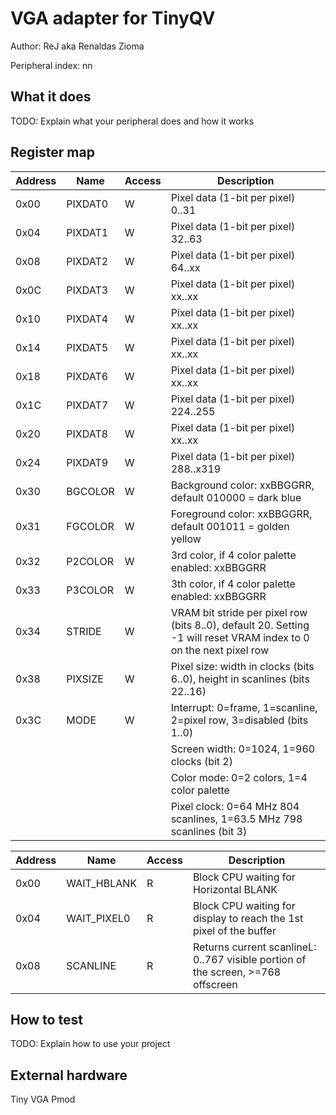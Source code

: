 <!---

This file is used to generate your project datasheet. Please fill in the information below and delete any unused
sections.

The peripheral index is the number TinyQV will use to select your peripheral.  You will pick a free
slot when raising the pull request against the main TinyQV repository, and can fill this in then.  You
also need to set this value as the PERIPHERAL_NUM in your test script.

You can also include images in this folder and reference them in the markdown. Each image must be less than
512 kb in size, and the combined size of all images must be less than 1 MB.
-->

# VGA adapter for TinyQV

Author: ReJ aka Renaldas Zioma

Peripheral index: nn

## What it does

TODO: Explain what your peripheral does and how it works

## Register map

| Address | Name    | Access | Description                                                      |
|---------|---------|--------|------------------------------------------------------------------|
| 0x00    | PIXDAT0 | W      | Pixel data (1-bit per pixel)   0..31                             |
| 0x04    | PIXDAT1 | W      | Pixel data (1-bit per pixel)  32..63                             |
| 0x08    | PIXDAT2 | W      | Pixel data (1-bit per pixel)  64..xx                             |
| 0x0C    | PIXDAT3 | W      | Pixel data (1-bit per pixel)  xx..xx                             |
| 0x10    | PIXDAT4 | W      | Pixel data (1-bit per pixel)  xx..xx                             |
| 0x14    | PIXDAT5 | W      | Pixel data (1-bit per pixel)  xx..xx                             |
| 0x18    | PIXDAT6 | W      | Pixel data (1-bit per pixel)  xx..xx                       		|
| 0x1C    | PIXDAT7 | W      | Pixel data (1-bit per pixel) 224..255                            |
| 0x20    | PIXDAT8 | W      | Pixel data (1-bit per pixel)  xx..xx                             |
| 0x24    | PIXDAT9 | W      | Pixel data (1-bit per pixel) 288..x319                           |
| 0x30	  | BGCOLOR | W	     | Background color: xxBBGGRR, default 010000 = dark blue			|
| 0x31	  | FGCOLOR	| W		 | Foreground color: xxBBGGRR, default 001011 = golden yellow		|
| 0x32	  | P2COLOR	| W		 | 3rd color, if 4 color palette enabled: xxBBGGRR |
| 0x33	  | P3COLOR	| W		 | 3th color, if 4 color palette enabled: xxBBGGRR |
| 0x34	  | STRIDE	| W		 | VRAM bit stride per pixel row (bits 8..0), default 20. Setting -1 will reset VRAM index to 0 on the next pixel row |
| 0x38	  | PIXSIZE	| W		 | Pixel size: width in clocks (bits 6..0), height in scanlines (bits 22..16) |
| 0x3C	  | MODE	| W		 | Interrupt: 0=frame, 1=scanline, 2=pixel row, 3=disabled (bits 1..0) |
|    	  |     	|  		 | Screen width: 0=1024, 1=960 clocks (bit 2) |
|		  |         |        | Color mode: 0=2 colors, 1=4 color palette |
|    	  |     	|  		 | Pixel clock: 0=64 MHz 804 scanlines, 1=63.5 MHz 798 scanlines (bit 3) |

| Address | Name        | Access | Description                                                  |
|---------|-------------|--------|--------------------------------------------------------------|
| 0x00    | WAIT_HBLANK | R      | Block CPU waiting for Horizontal BLANK                       |
| 0x04    | WAIT_PIXEL0 | R      | Block CPU waiting for display to reach the 1st pixel of the buffer |
| 0x08    | SCANLINE    | R      | Returns current scanlineL: 0..767 visible portion of the screen, >=768 offscreen |

## How to test

TODO: Explain how to use your project

## External hardware

Tiny VGA Pmod
